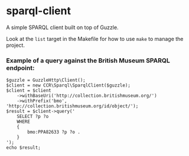 # sparql-client

A simple SPARQL client built on top of Guzzle.

Look at the `list` target in the Makefile for how to use `make` to manage the project.

### Example of a query against the British Museum SPARQL endpoint:

```
$guzzle = GuzzleHttp\Client();
$client = new CCR\Sparql\SparqlClient($guzzle);
$client = $client
    ->withBaseUri('http://collection.britishmuseum.org/')
    ->withPrefix('bmo', 'http://collection.britishmuseum.org/id/object/');
$result = $client->query('
    SELECT ?p ?o
    WHERE
    {
        bmo:PPA82633 ?p ?o .
    }
');
echo $result;
```
